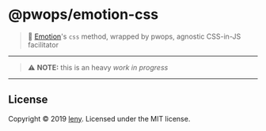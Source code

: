 # @pwops/emotion-css

> 🍃 [Emotion](https://emotion.sh)'s `css` method, wrapped by pwops, agnostic CSS-in-JS facilitator

* * *

> ⚠️ **NOTE:** this is an heavy *work in progress*

* * *

## License

Copyright © 2019 [leny](https://leny.me).
Licensed under the MIT license.
